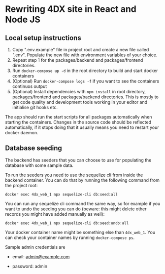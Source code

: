 # Rewriting 4DX site in React and Node JS

## Local setup instructions

1. Copy ".env.example" file in project root and create a new file called ".env". Populate the new file with environment variables of your choice.
2. Repeat step 1 for the packages/backend and packages/frontend directories. 
3. Run `docker-compose up -d` in the root directory to build and start docker containers
4. (Optional) Run `docker-compose logs -f` if you want to see the containers continuos output
5. (Optional) Install dependencies with `npm install` in root directory, packages/frontend and packages/backend directories. This is mostly to get code quality and development tools working in your editor and initialise git hooks etc. 

The app should run the start scripts for all packages automatically when starting the containers. Changes in the source code should be reflected automatically, if it stops doing that it usually means you need to restart your docker daemon.

## Database seeding
The backend has seeders that you can choose to use for populating the database with some sample data.

To run the seeders you need to use the sequelize cli from inside the backend container.
You can do that by running the following command from the project root:

`
docker exec 4dx_web_1 npx sequelize-cli db:seed:all
` 

You can run any sequelize cli command the same way, so for example if you want to undo the seeding you can do (beware: this might delete other records you might have added manually as well):

`
docker exec 4dx_web_1 npx sequelize-cli db:seed:undo:all   
`

Your docker container name might be something else than `4dx_web_1`. You can check your container names by running `docker-compose ps`.

Sample admin credentials are

* email: admin@example.com

* password: admin
